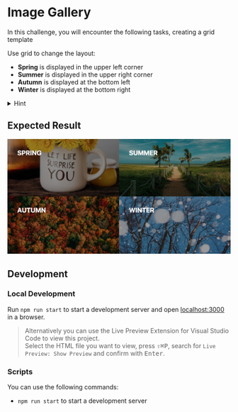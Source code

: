 # Image Gallery

In this challenge, you will encounter the following tasks, creating a grid template

Use grid to change the layout:

- **Spring** is displayed in the upper left corner
- **Summer** is displayed in the upper right corner
- **Autumn** is displayed at the bottom left
- **Winter** is displayed at the bottom right

<details>
<summary>
Hint
</summary>
 You need only two lines of code in your grid container
</details>

## Expected Result

![result](./assets/grid-challenge_image-gallery.png)

## Development

### Local Development

Run `npm run start` to start a development server and open [localhost:3000](http://localhost:3000) in a browser.

> Alternatively you can use the Live Preview Extension for Visual Studio Code to view this project.  
> Select the HTML file you want to view, press <kbd>⇧</kbd><kbd>⌘</kbd><kbd>P</kbd>, search for `Live Preview: Show Preview` and confirm with <kbd>Enter</kbd>.

### Scripts

You can use the following commands:

- `npm run start` to start a development server
